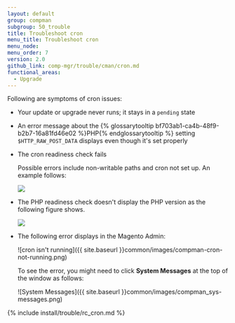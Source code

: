 ```yaml
---
layout: default
group: compman
subgroup: 50_trouble
title: Troubleshoot cron
menu_title: Troubleshoot cron
menu_node:
menu_order: 7
version: 2.0
github_link: comp-mgr/trouble/cman/cron.md
functional_areas:
  - Upgrade
---
```


Following are symptoms of cron issues:

*	Your update or upgrade never runs; it stays in a `pending` state
*	An error message about the {% glossarytooltip bf703ab1-ca4b-48f9-b2b7-16a81fd46e02 %}PHP{% endglossarytooltip %} setting `$HTTP_RAW_POST_DATA` displays even though it's set properly
*	The cron readiness check fails

	Possible errors include non-writable paths and cron not set up. An example follows:

	<img src="{{ site.baseurl }}common/images/upgr-tshoot-no-cron2.png">
*	The PHP readiness check doesn't display the PHP version as the following figure shows.

	<img src="{{ site.baseurl }}common/images/upgr-tshoot-no-cron.png">
*	The following error displays in the Magento Admin:

	![cron isn't running]({{ site.baseurl }}common/images/compman-cron-not-running.png)

	To see the error, you might need to click **System Messages** at the top of the window as follows:

	![System Messages]({{ site.baseurl }}common/images/compman_sys-messages.png)

{% include install/trouble/rc_cron.md %}
